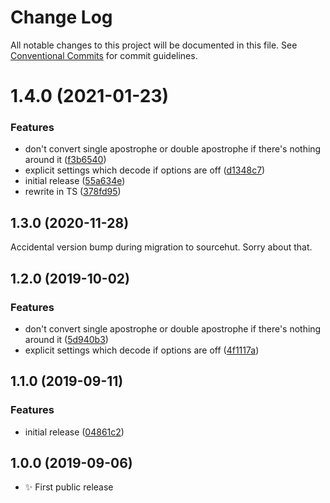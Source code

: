 # Change Log

All notable changes to this project will be documented in this file.
See [Conventional Commits](https://conventionalcommits.org) for commit guidelines.

# 1.4.0 (2021-01-23)


### Features

* don't convert single apostrophe or double apostrophe if there's nothing around it ([f3b6540](https://github.com/codsen/codsen/commit/f3b6540e96a37dc05f58036d89254eae35fc2393))
* explicit settings which decode if options are off ([d1348c7](https://github.com/codsen/codsen/commit/d1348c7b609527065593f2964a0a42f8aeac77a2))
* initial release ([55a634e](https://github.com/codsen/codsen/commit/55a634e822cb98964d3ca865fbaf2f635d58258d))
* rewrite in TS ([378fd95](https://github.com/codsen/codsen/commit/378fd95784aab8dc2d10daa4a1811b182c618a9a))





## 1.3.0 (2020-11-28)

Accidental version bump during migration to sourcehut. Sorry about that.

## 1.2.0 (2019-10-02)

### Features

- don't convert single apostrophe or double apostrophe if there's nothing around it ([5d940b3](https://gitlab.com/codsen/codsen/commit/5d940b3))
- explicit settings which decode if options are off ([4f1117a](https://gitlab.com/codsen/codsen/commit/4f1117a))

## 1.1.0 (2019-09-11)

### Features

- initial release ([04861c2](https://gitlab.com/codsen/codsen/commit/04861c2))

## 1.0.0 (2019-09-06)

- ✨ First public release
